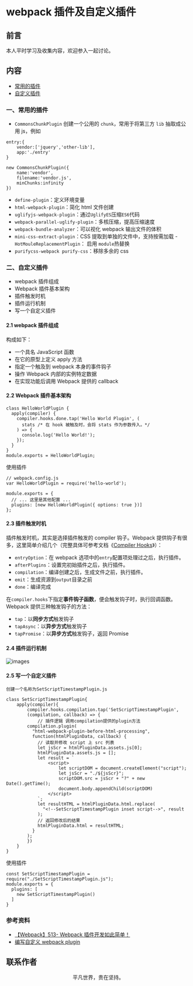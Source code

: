# webpack 插件及自定义插件

## 前言

本人平时学习及收集内容，欢迎参入一起讨论。

## 内容

- [常用的插件](#一、常用的插件)
- [自定义插件](#二、自定义插件)

### 一、常用的插件

- `CommonsChunkPlugin` 创建一个公用的 `chunk`，常用于将第三方 `lib` 抽取成公用 js，例如

```
entry:{
    vendor:['jquery','other-lib'],
    app:'./entry'
}

new CommonsChunkPlugin({
    name:'vendor',
    filename:'vendor.js',
    minChunks:infinity
})
```

- `define-plugin`：定义环境变量
- `html-webpack-plugin`：简化 html 文件创建
- `uglifyjs-webpack-plugin`：通过`UglifyES`压缩`ES6`代码
- `webpack-parallel-uglify-plugin`：多核压缩，提高压缩速度
- `webpack-bundle-analyzer`：可以视化 webpack 输出文件的体积
- `mini-css-extract-plugin`：CSS 提取到单独的文件中，支持按需加载 -`HotMouleReplacementPlugin`： 启用 `module`热替换
- `purifycss-webpack purify-css`：移除多余的 css

### 二、自定义插件

- webpack 插件组成
- Webpack 插件基本架构
- 插件触发时机
- 插件运行机制
- 写一个自定义插件

#### 2.1 webpack 插件组成

构成如下：

- 一个具名 JavaScript 函数
- 在它的原型上定义 apply 方法
- 指定一个触及到 webpack 本身的事件钩子
- 操作 Webpack 内部的实例特定数据
- 在实现功能后调用 Webpack 提供的 callback

#### 2.2 Webpack 插件基本架构

```
class HelloWorldPlugin {
  apply(compiler) {
    compiler.hooks.done.tap('Hello World Plugin', (
      stats /* 在 hook 被触及时，会将 stats 作为参数传入。*/
    ) => {
      console.log('Hello World!');
    });
  }
}
module.exports = HelloWorldPlugin;
```

使用插件

```
// webpack.config.js
var HelloWorldPlugin = require('hello-world');

module.exports = {
  // ... 这里是其他配置 ...
  plugins: [new HelloWorldPlugin({ options: true })]
};
```

#### 2.3 插件触发时机

插件触发时机，其实是选择插件触发的 compiler 钩子。Webpack 提供钩子有很多，这里简单介绍几个（完整具体可参考文档《[Compiler Hooks](https://webpack.js.org/api/compiler-hooks/)》）：

- `entryOption`：在 webpack 选项中的`entry`配置项处理过之后，执行插件。
- `afterPlugins`：设置完初始插件之后，执行插件。
- `compilation`：编译创建之后，生成文件之前，执行插件。
- `emit`：生成资源到`output`目录之前
- `done`：编译完成

在`compiler.hooks`下指定**事件钩子函数**，便会触发钩子时，执行回调函数。Webpack 提供三种触发钩子的方法：

- `tap`：以**同步方式**触发钩子
- `tapAsync`：以**异步方式**触发钩子
- `tapPromise`：以**异步方式**触发钩子，返回 Promise

#### 2.4 插件运行机制

![images](webpack-plguin.jpeg)

#### 2.5 写一个自定义插件

```
创建一个名称为SetScriptTimestampPlugin.js

class SetScriptTimestampPlugin{
    apply(compiler){
        compiler.hooks.compilation.tap('SetScriptTimestampPlugin',
        (compilation, callback) => {
            // 插件逻辑 调用compilation提供的plugin方法
        compilation.plugin(
          "html-webpack-plugin-before-html-processing",
          function(htmlPluginData, callback) {
            // 读取并修改 script 上 src 列表
            let jsScr = htmlPluginData.assets.js[0];
            htmlPluginData.assets.js = [];
            let result = `
                <script>
                    let scriptDOM = document.createElement("script");
                    let jsScr = "./${jsScr}";
                    scriptDOM.src = jsScr + "?" + new Date().getTime();
                    document.body.appendChild(scriptDOM)
                </script>
            `;
            let resultHTML = htmlPluginData.html.replace(
              "<!--SetScriptTimestampPlugin inset script-->", result
            );
            // 返回修改后的结果
            htmlPluginData.html = resultHTML;
          }
        );
        })
    }
}
```

使用插件

```
const SetScriptTimestampPlugin = require("./SetScriptTimestampPlugin.js");
module.exports = {
  plugins: [
    new SetScriptTimestampPlugin()
  ]
}
```

### 参考资料

- [【Webpack】513- Webpack 插件开发如此简单！](https://mp.weixin.qq.com/s/LTAlkoyS3C2yiLkFriu-Cw)
- [编写自定义 webpack plugin](https://github.com/jerryOnlyZRJ/webpack-loader/blob/master/docs/webpack-plugin.md)

## 联系作者

<div align="center">
    <p>
        平凡世界，贵在坚持。
    </p>
    <img :src="$withBase('/about/contact.png')" />
</div>

